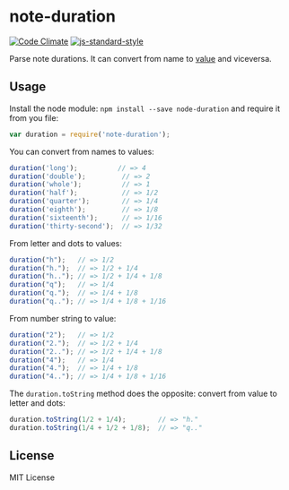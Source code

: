 # note-duration

[![Code Climate](https://codeclimate.com/github/danigb/note-duration/badges/gpa.svg)](https://codeclimate.com/github/danigb/note-duration)
[![js-standard-style](https://img.shields.io/badge/code%20style-standard-brightgreen.svg?style=flat)](https://github.com/feross/standard)


Parse note durations. It can convert from name to
[value](http://en.wikipedia.org/wiki/Note_value) and viceversa.

## Usage

Install the node module: `npm install --save node-duration`
and require it from you file:

```js
var duration = require('note-duration');
```

You can convert from names to values:

```js
duration('long');          // => 4
duration('double');         // => 2
duration('whole');          // => 1
duration('half');           // => 1/2
duration('quarter');        // => 1/4
duration('eighth');         // => 1/8
duration('sixteenth');      // => 1/16
duration('thirty-second');  // => 1/32
```

From letter and dots to values:

```js
duration("h");   // => 1/2
duration("h.");  // => 1/2 + 1/4
duration("h.."); // => 1/2 + 1/4 + 1/8
duration("q");   // => 1/4
duration("q.");  // => 1/4 + 1/8
duration("q.."); // => 1/4 + 1/8 + 1/16
```

From number string to value:

```js
duration("2");   // => 1/2
duration("2.");  // => 1/2 + 1/4
duration("2.."); // => 1/2 + 1/4 + 1/8
duration("4");   // => 1/4
duration("4.");  // => 1/4 + 1/8
duration("4.."); // => 1/4 + 1/8 + 1/16
```


The `duration.toString` method does the opposite: convert from value to letter and dots:

```js
duration.toString(1/2 + 1/4);        // => "h."
duration.toString(1/4 + 1/2 + 1/8);  // => "q.."
```

## License

MIT License
